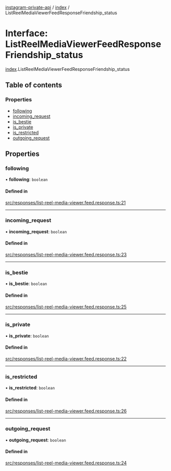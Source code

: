 [instagram-private-api](../../README.md) / [index](../../modules/index.md) / ListReelMediaViewerFeedResponseFriendship_status

# Interface: ListReelMediaViewerFeedResponseFriendship\_status

[index](../../modules/index.md).ListReelMediaViewerFeedResponseFriendship_status

## Table of contents

### Properties

- [following](ListReelMediaViewerFeedResponseFriendship_status.md#following)
- [incoming\_request](ListReelMediaViewerFeedResponseFriendship_status.md#incoming_request)
- [is\_bestie](ListReelMediaViewerFeedResponseFriendship_status.md#is_bestie)
- [is\_private](ListReelMediaViewerFeedResponseFriendship_status.md#is_private)
- [is\_restricted](ListReelMediaViewerFeedResponseFriendship_status.md#is_restricted)
- [outgoing\_request](ListReelMediaViewerFeedResponseFriendship_status.md#outgoing_request)

## Properties

### following

• **following**: `boolean`

#### Defined in

[src/responses/list-reel-media-viewer.feed.response.ts:21](https://github.com/Nerixyz/instagram-private-api/blob/0e0721c/src/responses/list-reel-media-viewer.feed.response.ts#L21)

___

### incoming\_request

• **incoming\_request**: `boolean`

#### Defined in

[src/responses/list-reel-media-viewer.feed.response.ts:23](https://github.com/Nerixyz/instagram-private-api/blob/0e0721c/src/responses/list-reel-media-viewer.feed.response.ts#L23)

___

### is\_bestie

• **is\_bestie**: `boolean`

#### Defined in

[src/responses/list-reel-media-viewer.feed.response.ts:25](https://github.com/Nerixyz/instagram-private-api/blob/0e0721c/src/responses/list-reel-media-viewer.feed.response.ts#L25)

___

### is\_private

• **is\_private**: `boolean`

#### Defined in

[src/responses/list-reel-media-viewer.feed.response.ts:22](https://github.com/Nerixyz/instagram-private-api/blob/0e0721c/src/responses/list-reel-media-viewer.feed.response.ts#L22)

___

### is\_restricted

• **is\_restricted**: `boolean`

#### Defined in

[src/responses/list-reel-media-viewer.feed.response.ts:26](https://github.com/Nerixyz/instagram-private-api/blob/0e0721c/src/responses/list-reel-media-viewer.feed.response.ts#L26)

___

### outgoing\_request

• **outgoing\_request**: `boolean`

#### Defined in

[src/responses/list-reel-media-viewer.feed.response.ts:24](https://github.com/Nerixyz/instagram-private-api/blob/0e0721c/src/responses/list-reel-media-viewer.feed.response.ts#L24)
